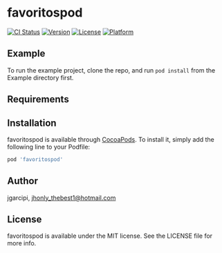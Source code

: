 # favoritospod

[![CI Status](https://img.shields.io/travis/jgarcipi/favoritospod.svg?style=flat)](https://travis-ci.org/jgarcipi/favoritospod)
[![Version](https://img.shields.io/cocoapods/v/favoritospod.svg?style=flat)](https://cocoapods.org/pods/favoritospod)
[![License](https://img.shields.io/cocoapods/l/favoritospod.svg?style=flat)](https://cocoapods.org/pods/favoritospod)
[![Platform](https://img.shields.io/cocoapods/p/favoritospod.svg?style=flat)](https://cocoapods.org/pods/favoritospod)

## Example

To run the example project, clone the repo, and run `pod install` from the Example directory first.

## Requirements

## Installation

favoritospod is available through [CocoaPods](https://cocoapods.org). To install
it, simply add the following line to your Podfile:

```ruby
pod 'favoritospod'
```

## Author

jgarcipi, jhonly_thebest1@hotmail.com

## License

favoritospod is available under the MIT license. See the LICENSE file for more info.
